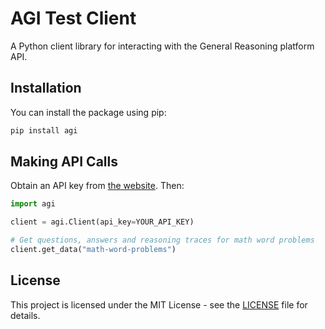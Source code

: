 # AGI Test Client

A Python client library for interacting with the General Reasoning platform API.

## Installation

You can install the package using pip:

```bash
pip install agi
```

## Making API Calls

Obtain an API key from [the website](https://gr.inc). Then:

```python
import agi

client = agi.Client(api_key=YOUR_API_KEY)

# Get questions, answers and reasoning traces for math word problems
client.get_data("math-word-problems")
```

## License

This project is licensed under the MIT License - see the [LICENSE](LICENSE) file for details.
